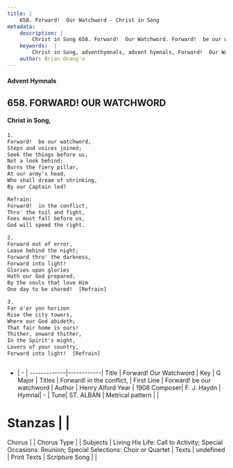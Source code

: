 ```yaml
---
title: |
    658. Forward!  Our Watchword - Christ in Song
metadata:
    description: |
        Christ in Song 658. Forward!  Our Watchword. Forward!  be our watchword, Steps and voices joined; Seek the things before us, Not a look behind; Burns the fiery pillar,  At our army's head, Who shall dream of shrinking, By our Captain led? 
    keywords:  |
        Christ in Song, adventhymnals, advent hymnals, Forward!  Our Watchword, Forward!  be our watchword. Forward!  in the conflict,
    author: Brian Onang'o
---
```


#### Advent Hymnals
## 658. FORWARD!  OUR WATCHWORD
####  Christ in Song,

```txt
1.
Forward!  be our watchword,
Steps and voices joined;
Seek the things before us,
Not a look behind;
Burns the fiery pillar, 
At our army's head,
Who shall dream of shrinking,
By our Captain led?

Refrain:
Forward!  in the conflict,
Thro' the toil and fight,
Foes must fall before us,
God will speed the right.

2.
Forward out of error,
Leave behind the night;
Forward thro' the darkness,
Forward into light!
Glories upon glories
Hath our God prepared,
By the souls that love Him
One day to be shared!  [Refrain]

3.
Far o'er yon horizon
Rise the city towers,
Where our God abideth;
That fair home is ours!
Thither, onward thither,
In the Spirit's might,
Lovers of your country,
Forward into light!  [Refrain]



```

- |   -  |
-------------|------------|
Title | Forward!  Our Watchword |
Key | G Major |
Titles | Forward!  in the conflict, |
First Line | Forward!  be our watchword |
Author | Henry Alford
Year | 1908
Composer| F. J. Haydn |
Hymnal|  - |
Tune| ST. ALBAN |
Metrical pattern | |
# Stanzas |  |
Chorus |  |
Chorus Type |  |
Subjects | Living His Life: Call to Activity; Special Occasions: Reunion; Special Selections: Choir or Quartet |
Texts | undefined |
Print Texts | 
Scripture Song |  |
    
